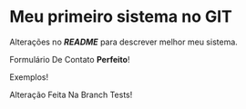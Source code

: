 # Meu primeiro sistema no GIT

Alterações no **_README_** para descrever melhor meu sistema.

Formulário De Contato **Perfeito**!

Exemplos!

Alteração Feita Na Branch Tests!
